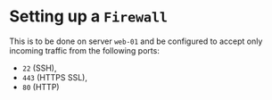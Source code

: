 # Setting up a `Firewall`

This is to be done on server `web-01` and be configured to accept only incoming traffic from the following ports:
- `22` 		(SSH),
- `443` 	(HTTPS SSL),
- `80` 		(HTTP)
